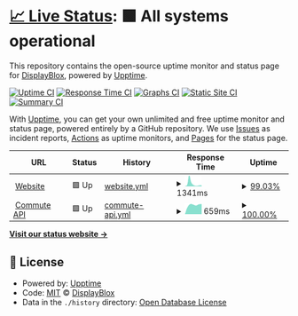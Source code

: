 # [📈 Live Status](https://status.leftshift.com): <!--live status--> **🟩 All systems operational**

This repository contains the open-source uptime monitor and status page for [DisplayBlox](https://displayblox.com/), powered by [Upptime](https://github.com/upptime/upptime).

[![Uptime CI](https://github.com/koj-co/upptime/workflows/Uptime%20CI/badge.svg)](https://github.com/koj-co/upptime/actions?query=workflow%3A%22Uptime+CI%22)
[![Response Time CI](https://github.com/koj-co/upptime/workflows/Response%20Time%20CI/badge.svg)](https://github.com/koj-co/upptime/actions?query=workflow%3A%22Response+Time+CI%22)
[![Graphs CI](https://github.com/koj-co/upptime/workflows/Graphs%20CI/badge.svg)](https://github.com/koj-co/upptime/actions?query=workflow%3A%22Graphs+CI%22)
[![Static Site CI](https://github.com/koj-co/upptime/workflows/Static%20Site%20CI/badge.svg)](https://github.com/koj-co/upptime/actions?query=workflow%3A%22Static+Site+CI%22)
[![Summary CI](https://github.com/koj-co/upptime/workflows/Summary%20CI/badge.svg)](https://github.com/koj-co/upptime/actions?query=workflow%3A%22Summary+CI%22)

With [Upptime](https://upptime.js.org), you can get your own unlimited and free uptime monitor and status page, powered entirely by a GitHub repository. We use [Issues](https://github.com/displayblox/status/issues) as incident reports, [Actions](https://github.com/displayblox/status/actions) as uptime monitors, and [Pages](https://status.leftshift.com) for the status page.

<!--start: status pages-->
<!-- This summary is generated by Upptime (https://github.com/upptime/upptime) -->
<!-- Do not edit this manually, your changes will be overwritten -->
<!-- prettier-ignore -->
| URL | Status | History | Response Time | Uptime |
| --- | ------ | ------- | ------------- | ------ |
| <img alt="" src="https://favicons.githubusercontent.com/displayblox.com" height="13"> [Website](https://displayblox.com) | 🟩 Up | [website.yml](https://github.com/displayblox/status/commits/master/history/website.yml) | <details><summary><img alt="Response time graph" src="./graphs/website/response-time-week.png" height="20"> 1341ms</summary><br><a href="https://status.displayblox.com/history/website"><img alt="Response time 1341" src="https://img.shields.io/endpoint?url=https%3A%2F%2Fraw.githubusercontent.com%2Fdisplayblox%2Fstatus%2Fmaster%2Fapi%2Fwebsite%2Fresponse-time.json"></a><br><a href="https://status.displayblox.com/history/website"><img alt="24-hour response time 529" src="https://img.shields.io/endpoint?url=https%3A%2F%2Fraw.githubusercontent.com%2Fdisplayblox%2Fstatus%2Fmaster%2Fapi%2Fwebsite%2Fresponse-time-day.json"></a><br><a href="https://status.displayblox.com/history/website"><img alt="7-day response time 1341" src="https://img.shields.io/endpoint?url=https%3A%2F%2Fraw.githubusercontent.com%2Fdisplayblox%2Fstatus%2Fmaster%2Fapi%2Fwebsite%2Fresponse-time-week.json"></a><br><a href="https://status.displayblox.com/history/website"><img alt="30-day response time 1341" src="https://img.shields.io/endpoint?url=https%3A%2F%2Fraw.githubusercontent.com%2Fdisplayblox%2Fstatus%2Fmaster%2Fapi%2Fwebsite%2Fresponse-time-month.json"></a><br><a href="https://status.displayblox.com/history/website"><img alt="1-year response time 1341" src="https://img.shields.io/endpoint?url=https%3A%2F%2Fraw.githubusercontent.com%2Fdisplayblox%2Fstatus%2Fmaster%2Fapi%2Fwebsite%2Fresponse-time-year.json"></a></details> | <details><summary><a href="https://status.displayblox.com/history/website">99.03%</a></summary><a href="https://status.displayblox.com/history/website"><img alt="All-time uptime 99.03%" src="https://img.shields.io/endpoint?url=https%3A%2F%2Fraw.githubusercontent.com%2Fdisplayblox%2Fstatus%2Fmaster%2Fapi%2Fwebsite%2Fuptime.json"></a><br><a href="https://status.displayblox.com/history/website"><img alt="24-hour uptime 97.43%" src="https://img.shields.io/endpoint?url=https%3A%2F%2Fraw.githubusercontent.com%2Fdisplayblox%2Fstatus%2Fmaster%2Fapi%2Fwebsite%2Fuptime-day.json"></a><br><a href="https://status.displayblox.com/history/website"><img alt="7-day uptime 99.03%" src="https://img.shields.io/endpoint?url=https%3A%2F%2Fraw.githubusercontent.com%2Fdisplayblox%2Fstatus%2Fmaster%2Fapi%2Fwebsite%2Fuptime-week.json"></a><br><a href="https://status.displayblox.com/history/website"><img alt="30-day uptime 99.03%" src="https://img.shields.io/endpoint?url=https%3A%2F%2Fraw.githubusercontent.com%2Fdisplayblox%2Fstatus%2Fmaster%2Fapi%2Fwebsite%2Fuptime-month.json"></a><br><a href="https://status.displayblox.com/history/website"><img alt="1-year uptime 99.03%" src="https://img.shields.io/endpoint?url=https%3A%2F%2Fraw.githubusercontent.com%2Fdisplayblox%2Fstatus%2Fmaster%2Fapi%2Fwebsite%2Fuptime-year.json"></a></details>
| <img alt="" src="https://favicons.githubusercontent.com/commuteapi.com" height="13"> [Commute API](https://commuteapi.com/healthcheck) | 🟩 Up | [commute-api.yml](https://github.com/displayblox/status/commits/master/history/commute-api.yml) | <details><summary><img alt="Response time graph" src="./graphs/commute-api/response-time-week.png" height="20"> 659ms</summary><br><a href="https://status.displayblox.com/history/commute-api"><img alt="Response time 659" src="https://img.shields.io/endpoint?url=https%3A%2F%2Fraw.githubusercontent.com%2Fdisplayblox%2Fstatus%2Fmaster%2Fapi%2Fcommute-api%2Fresponse-time.json"></a><br><a href="https://status.displayblox.com/history/commute-api"><img alt="24-hour response time 724" src="https://img.shields.io/endpoint?url=https%3A%2F%2Fraw.githubusercontent.com%2Fdisplayblox%2Fstatus%2Fmaster%2Fapi%2Fcommute-api%2Fresponse-time-day.json"></a><br><a href="https://status.displayblox.com/history/commute-api"><img alt="7-day response time 659" src="https://img.shields.io/endpoint?url=https%3A%2F%2Fraw.githubusercontent.com%2Fdisplayblox%2Fstatus%2Fmaster%2Fapi%2Fcommute-api%2Fresponse-time-week.json"></a><br><a href="https://status.displayblox.com/history/commute-api"><img alt="30-day response time 659" src="https://img.shields.io/endpoint?url=https%3A%2F%2Fraw.githubusercontent.com%2Fdisplayblox%2Fstatus%2Fmaster%2Fapi%2Fcommute-api%2Fresponse-time-month.json"></a><br><a href="https://status.displayblox.com/history/commute-api"><img alt="1-year response time 659" src="https://img.shields.io/endpoint?url=https%3A%2F%2Fraw.githubusercontent.com%2Fdisplayblox%2Fstatus%2Fmaster%2Fapi%2Fcommute-api%2Fresponse-time-year.json"></a></details> | <details><summary><a href="https://status.displayblox.com/history/commute-api">100.00%</a></summary><a href="https://status.displayblox.com/history/commute-api"><img alt="All-time uptime 100.00%" src="https://img.shields.io/endpoint?url=https%3A%2F%2Fraw.githubusercontent.com%2Fdisplayblox%2Fstatus%2Fmaster%2Fapi%2Fcommute-api%2Fuptime.json"></a><br><a href="https://status.displayblox.com/history/commute-api"><img alt="24-hour uptime 100.00%" src="https://img.shields.io/endpoint?url=https%3A%2F%2Fraw.githubusercontent.com%2Fdisplayblox%2Fstatus%2Fmaster%2Fapi%2Fcommute-api%2Fuptime-day.json"></a><br><a href="https://status.displayblox.com/history/commute-api"><img alt="7-day uptime 100.00%" src="https://img.shields.io/endpoint?url=https%3A%2F%2Fraw.githubusercontent.com%2Fdisplayblox%2Fstatus%2Fmaster%2Fapi%2Fcommute-api%2Fuptime-week.json"></a><br><a href="https://status.displayblox.com/history/commute-api"><img alt="30-day uptime 100.00%" src="https://img.shields.io/endpoint?url=https%3A%2F%2Fraw.githubusercontent.com%2Fdisplayblox%2Fstatus%2Fmaster%2Fapi%2Fcommute-api%2Fuptime-month.json"></a><br><a href="https://status.displayblox.com/history/commute-api"><img alt="1-year uptime 100.00%" src="https://img.shields.io/endpoint?url=https%3A%2F%2Fraw.githubusercontent.com%2Fdisplayblox%2Fstatus%2Fmaster%2Fapi%2Fcommute-api%2Fuptime-year.json"></a></details>

<!--end: status pages-->

[**Visit our status website →**](https://status.leftshift.com)

## 📄 License

- Powered by: [Upptime](https://github.com/upptime/upptime)
- Code: [MIT](./LICENSE) © [DisplayBlox](https://displayblox.com/)
- Data in the `./history` directory: [Open Database License](https://opendatacommons.org/licenses/odbl/1-0/)
